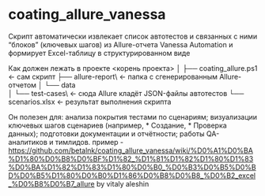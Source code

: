 # coating_allure_vanessa 
Скрипт автоматически извлекает список автотестов и связанных с ними “блоков” (ключевых шагов) из Allure-отчета Vanessa Automation и формирует Excel-таблицу в структурированном виде

Как должен лежать в проекте
<корень проекта>
│
├── coating_allure.ps1        ← сам скрипт
├── allure-report\           ← папка с сгенерированным Allure-отчетом
│   └── data\
│       └── test-cases\      ← сюда Allure кладёт JSON-файлы автотестов
└── scenarios.xlsx           ← результат выполнения скрипта


Он полезен для:
анализа покрытия тестами по сценариям;
визуализации ключевых шагов сценариев (например, * Создание, * Проверка данных);
подготовки документации и отчётности;
работы QA-аналитиков и тимлидов.
пример - https://github.com/betalnk/coating_allure_vanessa/wiki/%D0%A1%D0%BA%D1%80%D0%B8%D0%BF%D1%82_%D1%81%D1%82%D1%80%D1%83%D0%BA%D1%82%D1%83%D1%80%D0%B0_%D0%B3%D0%B5%D0%BD%D0%B5%D1%80%D0%B0%D1%86%D0%B8%D0%B8_%D0%B2_excel_%D0%B8%D0%B7_allure
by vitaly aleshin
